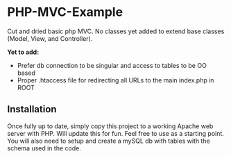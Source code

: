 # PHP-MVC-Example

Cut and dried basic php MVC. No classes yet added to extend base classes (Model, View, and Controller). 

**Yet to add:**
- Prefer db connection to be singular and access to tables to be OO based
- Proper .htaccess file for redirecting all URLs to the main index.php in ROOT

## Installation

Once fully up to date, simply copy this project to a working Apache web server with PHP. Will update this for fun. Feel free to use as a starting point. You will also need to setup and create a mySQL db with tables with the schema used in the code.